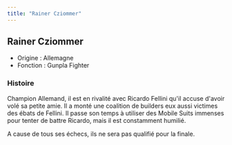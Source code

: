 ```yaml
---
title: "Rainer Cziommer"
---
```


Rainer Cziommer
---------------





* Origine : Allemagne
* Fonction : Gunpla Fighter


### Histoire


Champion Allemand, il est en rivalité avec Ricardo Fellini qu'il accuse d'avoir volé sa petite amie. Il a monté une coalition de builders eux aussi victimes des ébats de Fellini. Il passe son temps à utiliser des Mobile Suits immenses pour tenter de battre Ricardo, mais il est constamment humilié.


A cause de tous ses échecs, ils ne sera pas qualifié pour la finale.



